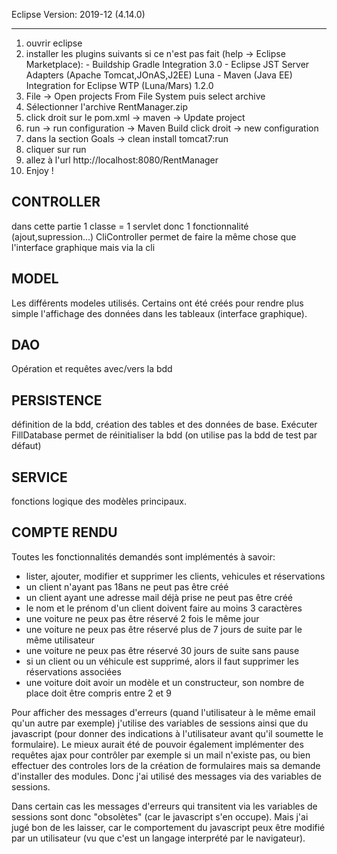 Eclipse Version: 2019-12 (4.14.0)

***

1. ouvrir eclipse
2. installer les plugins suivants si ce n'est pas fait (help -> Eclipse Marketplace):
                - Buildship Gradle Integration 3.0
                - Eclipse JST Server Adapters (Apache Tomcat,JOnAS,J2EE) Luna
                - Maven (Java EE) Integration for Eclipse WTP (Luna/Mars) 1.2.0
3. File -> Open projects From File System puis select archive
4. Sélectionner l'archive RentManager.zip
5. click droit sur le pom.xml -> maven -> Update project
6. run -> run configuration -> Maven Build click droit -> new configuration
7. dans la section Goals -> clean install tomcat7:run
8. cliquer sur run
9. allez à l'url http://localhost:8080/RentManager
10. Enjoy ! 


## CONTROLLER

dans cette partie 1 classe = 1 servlet donc 1 fonctionnalité (ajout,supression...)
CliController permet de faire la même chose que l'interface graphique mais via la cli

## MODEL 

Les différents modeles utilisés. Certains ont été créés pour rendre plus simple l'affichage des données dans les tableaux (interface graphique).

## DAO 

Opération et requêtes avec/vers la bdd

## PERSISTENCE 

définition de la bdd, création des tables et des données de base.
Exécuter FillDatabase permet de réinitialiser la bdd (on utilise pas la bdd de test par défaut)

## SERVICE

fonctions logique des modèles principaux.

## COMPTE RENDU

Toutes les fonctionnalités demandés sont implémentés à savoir:
*  lister, ajouter, modifier et supprimer les clients, vehicules et réservations
* un client n'ayant pas 18ans ne peut pas être créé
* un client ayant une adresse mail déjà prise ne peut pas être créé
* le nom et le prénom d'un client doivent faire au moins 3 caractères
* une voiture ne peux pas être réservé 2 fois le même jour
* une voiture ne peux pas être réservé plus de 7 jours de suite par le même utilisateur
* une voiture ne peux pas être réservé 30 jours de suite sans pause 
* si un client ou un véhicule est supprimé, alors il faut supprimer les réservations associées
* une voiture doit avoir un modèle et un constructeur, son nombre de place doit être compris entre 2 et 9

Pour afficher des messages d'erreurs (quand l'utilisateur à le même email qu'un autre par exemple) j'utilise des variables de sessions ainsi que du javascript (pour donner des indications à l'utilisateur avant qu'il soumette le formulaire).
Le mieux aurait été de pouvoir également implémenter des requêtes ajax pour contrôler par exemple si un mail n'existe pas, ou bien effectuer des controles lors de la création de formulaires mais sa demande d'installer des modules. Donc j'ai utilisé des messages via des variables de sessions.

Dans certain cas les messages d'erreurs qui transitent via les variables de sessions sont donc "obsolètes" (car le javascript s'en occupe). Mais j'ai jugé bon de les laisser, car le comportement du javascript peux être modifié par un utilisateur (vu que c'est un langage interprété par le navigateur).







